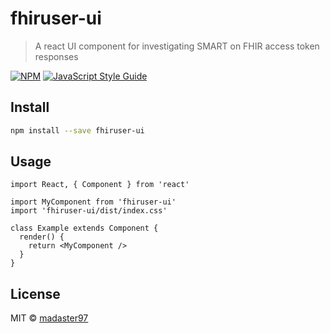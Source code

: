 # fhiruser-ui

> A react UI component for investigating SMART on FHIR access token responses

[![NPM](https://img.shields.io/npm/v/fhiruser-ui.svg)](https://www.npmjs.com/package/fhiruser-ui) [![JavaScript Style Guide](https://img.shields.io/badge/code_style-standard-brightgreen.svg)](https://standardjs.com)

## Install

```bash
npm install --save fhiruser-ui
```

## Usage

```tsx
import React, { Component } from 'react'

import MyComponent from 'fhiruser-ui'
import 'fhiruser-ui/dist/index.css'

class Example extends Component {
  render() {
    return <MyComponent />
  }
}
```

## License

MIT © [madaster97](https://github.com/madaster97)
